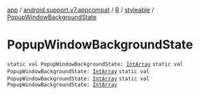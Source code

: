 [app](../../../index.md) / [android.support.v7.appcompat](../../index.md) / [R](../index.md) / [styleable](index.md) / [PopupWindowBackgroundState](.)

# PopupWindowBackgroundState

`static val PopupWindowBackgroundState: `[`IntArray`](https://kotlinlang.org/api/latest/jvm/stdlib/kotlin/-int-array/index.html)
`static val PopupWindowBackgroundState: `[`IntArray`](https://kotlinlang.org/api/latest/jvm/stdlib/kotlin/-int-array/index.html)
`static val PopupWindowBackgroundState: `[`IntArray`](https://kotlinlang.org/api/latest/jvm/stdlib/kotlin/-int-array/index.html)
`static val PopupWindowBackgroundState: `[`IntArray`](https://kotlinlang.org/api/latest/jvm/stdlib/kotlin/-int-array/index.html)